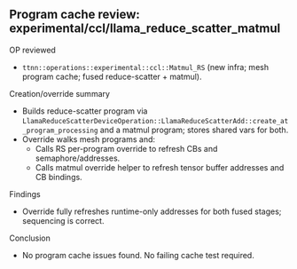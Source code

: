 ## Program cache review: experimental/ccl/llama_reduce_scatter_matmul

OP reviewed
- `ttnn::operations::experimental::ccl::Matmul_RS` (new infra; mesh program cache; fused reduce-scatter + matmul).

Creation/override summary
- Builds reduce-scatter program via `LlamaReduceScatterDeviceOperation::LlamaReduceScatterAdd::create_at_program_processing` and a matmul program; stores shared vars for both.
- Override walks mesh programs and:
  - Calls RS per-program override to refresh CBs and semaphore/addresses.
  - Calls matmul override helper to refresh tensor buffer addresses and CB bindings.

Findings
- Override fully refreshes runtime-only addresses for both fused stages; sequencing is correct.

Conclusion
- No program cache issues found. No failing cache test required.
